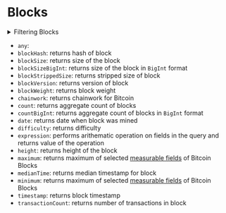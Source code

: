 
# Blocks


<details>
<summary>Filtering Blocks</summary>

- `any`:
- `blockHash`: Filter by block hash
- `blockSize`: Filter by block size
- `blockStrippedSize`: Filter by stripped size of block
- `blockVersion`: Filter by version of the block
- `blockWeight`: Filter by block weight
- `date`: Filter by selecting time in range, list or just date
- `difficulty`: Filter by difficulty of the network
- `height`: Filter by selecting height of the block
- `options`: Filter returned data by ordering, limiting, and constraining it.
- `time`: Filter by selecting time in range, list or just time
- `transactionCount`: Filter by transction count in the block
  
</details>

- `any`:
- `blockHash`: returns hash of block 
- `blockSize`: returns size of the block
- `blockSizeBigInt`: returns size of the block in `BigInt` format
- `blockStrippedSize`: returns stripped size of block
- `blockVersion`: returns version of block
- `blockWeight`: returns block weight
- `chainwork`: returns chainwork for Bitcoin
- `count`: returns aggregate count of blocks
- `countBigInt`: returns aggregate count of blocks in `BigInt` format
- `date`: returns date when block was mined
- `difficulty`: returns difficulty
- `expression`: performs arithematic operation on fields in the query and returns value of the operation
- `height`: returns height of the block
- `maximum`: returns maximum of selected [measurable fields](/v1/docs/graphql-reference/enums/bitcoin-blocks-measureable) of Bitcoin Blocks
- `medianTime`: returns median timestamp for block
- `minimum`: returns maximum of selected [measurable fields](/v1/docs/graphql-reference/enums/bitcoin-blocks-measureable) of Bitcoin Blocks
- `timestamp`: returns block timestamp
- `transactionCount`: returns number of transactions in block
  